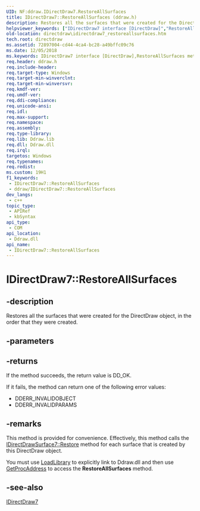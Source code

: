 ```yaml
---
UID: NF:ddraw.IDirectDraw7.RestoreAllSurfaces
title: IDirectDraw7::RestoreAllSurfaces (ddraw.h)
description: Restores all the surfaces that were created for the DirectDraw object, in the order that they were created.
helpviewer_keywords: ["IDirectDraw7 interface [DirectDraw]","RestoreAllSurfaces method","IDirectDraw7.RestoreAllSurfaces","IDirectDraw7::RestoreAllSurfaces","RestoreAllSurfaces","RestoreAllSurfaces method [DirectDraw]","RestoreAllSurfaces method [DirectDraw]","IDirectDraw7 interface","ddraw/IDirectDraw7::RestoreAllSurfaces","directdraw.idirectdraw7_restoreallsurfaces"]
old-location: directdraw\idirectdraw7_restoreallsurfaces.htm
tech.root: directdraw
ms.assetid: 72897004-cd44-4ca4-bc28-a49bffc09c76
ms.date: 12/05/2018
ms.keywords: IDirectDraw7 interface [DirectDraw],RestoreAllSurfaces method, IDirectDraw7.RestoreAllSurfaces, IDirectDraw7::RestoreAllSurfaces, RestoreAllSurfaces, RestoreAllSurfaces method [DirectDraw], RestoreAllSurfaces method [DirectDraw],IDirectDraw7 interface, ddraw/IDirectDraw7::RestoreAllSurfaces, directdraw.idirectdraw7_restoreallsurfaces
req.header: ddraw.h
req.include-header: 
req.target-type: Windows
req.target-min-winverclnt: 
req.target-min-winversvr: 
req.kmdf-ver: 
req.umdf-ver: 
req.ddi-compliance: 
req.unicode-ansi: 
req.idl: 
req.max-support: 
req.namespace: 
req.assembly: 
req.type-library: 
req.lib: Ddraw.lib
req.dll: Ddraw.dll
req.irql: 
targetos: Windows
req.typenames: 
req.redist: 
ms.custom: 19H1
f1_keywords:
 - IDirectDraw7::RestoreAllSurfaces
 - ddraw/IDirectDraw7::RestoreAllSurfaces
dev_langs:
 - c++
topic_type:
 - APIRef
 - kbSyntax
api_type:
 - COM
api_location:
 - Ddraw.dll
api_name:
 - IDirectDraw7::RestoreAllSurfaces
---
```


# IDirectDraw7::RestoreAllSurfaces


## -description

 Restores all the surfaces that were created for the DirectDraw object, in the order that they were created.

## -parameters

## -returns

If the method succeeds, the return value is DD_OK.



If it fails, the method can return one of the following error values:

<ul>
<li>DDERR_INVALIDOBJECT</li>
<li>DDERR_INVALIDPARAMS</li>
</ul>

## -remarks

This method is provided for convenience. Effectively, this method calls the <a href="/windows/desktop/api/ddraw/nf-ddraw-idirectdrawsurface7-restore">IDirectDrawSurface7::Restore</a> method for each surface that is created by this DirectDraw object.



You must use <a href="/windows/desktop/api/libloaderapi/nf-libloaderapi-loadlibrarya">LoadLibrary</a> to explicitly link to Ddraw.dll and then use <a href="/windows/desktop/api/libloaderapi/nf-libloaderapi-getprocaddress">GetProcAddress</a> to access the <b>RestoreAllSurfaces</b> method.

## -see-also

<a href="/windows/desktop/api/ddraw/nn-ddraw-idirectdraw7">IDirectDraw7</a>


